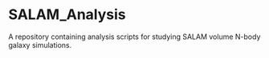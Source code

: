 # SALAM_Analysis

A repository containing analysis scripts for studying SALAM volume N-body galaxy simulations.
